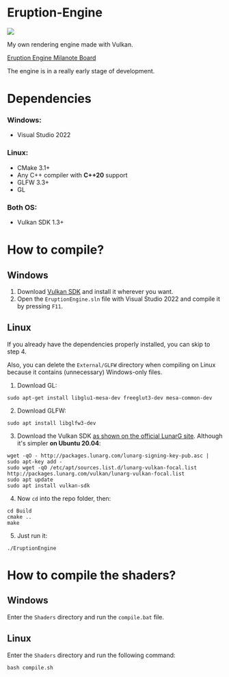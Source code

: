 # Eruption-Engine

![](https://forthebadge.com/images/badges/made-with-c-plus-plus.svg)

My own rendering engine made with Vulkan.

[Eruption Engine Milanote Board](https://app.milanote.com/1NmtuU1jo13IbQ?p=vUC5d3l4PKq)

The engine is in a really early stage of development.

# Dependencies
### Windows:
- Visual Studio 2022
### Linux:
- CMake 3.1+
- Any C++ compiler  with **C++20** support
- GLFW 3.3+
- GL
### Both OS:
- Vulkan SDK 1.3+

# How to compile?
## Windows
1. Download [Vulkan SDK]([https://vulkan.lunarg.com/sdk/home#windows](https://vulkan.lunarg.com/sdk/home#windows)) and install it wherever you want.
2. Open the `EruptionEngine.sln` file  with Visual Studio 2022 and compile it by pressing `F11`.


## Linux
If you already have the dependencies properly installed, you can skip to step 4.

Also, you can delete the `External/GLFW` directory when compiling on Linux because it contains (unnecessary) Windows-only files.
1. Download GL:

```
sudo apt-get install libglu1-mesa-dev freeglut3-dev mesa-common-dev
```

2. Download GLFW:

```
sudo apt install libglfw3-dev
```

3. Download the Vulkan SDK [as shown on the official LunarG site](https://vulkan.lunarg.com/doc/sdk/latest/linux/getting_started.html).
Although it's simpler **on Ubuntu 20.04**:

```
wget -qO - http://packages.lunarg.com/lunarg-signing-key-pub.asc | sudo apt-key add -
sudo wget -qO /etc/apt/sources.list.d/lunarg-vulkan-focal.list http://packages.lunarg.com/vulkan/lunarg-vulkan-focal.list
sudo apt update
sudo apt install vulkan-sdk
```
4. Now `cd` into the repo folder, then:
```
cd Build
cmake ..
make
```

5. Just run it:
```
./EruptionEngine
```

# How to compile the shaders?
## Windows
Enter the `Shaders` directory and run the `compile.bat` file.

## Linux
Enter the `Shaders` directory and run the following command:
```
bash compile.sh
```
